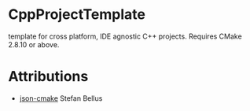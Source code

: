 # CppProjectTemplate
template for cross platform, IDE agnostic C++ projects. Requires CMake 2.8.10 or above.

# Attributions
* [json-cmake](https://github.com/sbellus/json-cmake) Stefan Bellus
